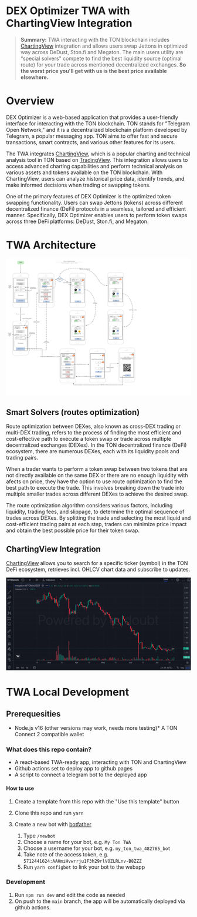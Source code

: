 # DEX Optimizer TWA with ChartingView Integration

> **Summary:** TWA interacting with the TON blockchain includes [ChartingView](https://chartingview.co/) integration and allows users swap Jettons 
> in optimized way across DeDust, Ston.fi and Megaton. The main users utility are “special solvers" compete to find the best liquidity source (optimal route) for your trade across mentioned decentralized exchanges. **So the worst price you'll get with us is the best price available elsewhere.**

# Overview

DEX Optimizer is a web-based application that provides a user-friendly interface for interacting with the TON blockchain. TON stands for "Telegram Open Network," and it is a decentralized blockchain platform developed by Telegram, a popular messaging app. TON aims to offer fast and secure transactions, smart contracts, and various other features for its users.

The TWA integrates [ChartingView](https://chartingview.co/), which is a popular charting and technical analysis tool in TON based on [TradingView](https://www.tradingview.com/). This integration allows users to access advanced charting capabilities and perform technical analysis on various assets and tokens available on the TON blockchain. With ChartingView, users can analyze historical price data, identify trends, and make informed decisions when trading or swapping tokens.

One of the primary features of DEX Optimizer is the optimized token swapping functionality. Users can swap Jettons (tokens) across different decentralized finance (DeFi) protocols in a seamless, tailored and efficient manner. Specifically, DEX Optimizer enables users to perform token swaps across three DeFi platforms: DeDust, Ston.fi, and Megaton.

# TWA Architecture

![image](./docs/dex_optimizer.jpg)

## Smart Solvers (routes optimization)
Route optimization between DEXes, also known as cross-DEX trading or multi-DEX trading, refers to the process of finding the most efficient and cost-effective path to execute a token swap or trade across multiple decentralized exchanges (DEXes). In the TON decentralized finance (DeFi) ecosystem, there are numerous DEXes, each with its liquidity pools and trading pairs.

When a trader wants to perform a token swap between two tokens that are not directly available on the same DEX or there are no enough liquidity with afects on price, they have the option to use route optimization to find the best path to execute the trade. This involves breaking down the trade into multiple smaller trades across different DEXes to achieve the desired swap.

The route optimization algorithm considers various factors, including liquidity, trading fees, and slippage, to determine the optimal sequence of trades across DEXes. By splitting the trade and selecting the most liquid and cost-efficient trading pairs at each step, traders can minimize price impact and obtain the best possible price for their token swap.

## ChartingView Integration

[ChartingView](https://chartingview.co/) allows you to search for a specific ticker (symbol) in the TON DeFi ecosystem, retrieves incl. OHLCV chart data and subscribe to updates.

![image](./docs/chartingview.jpeg)

# TWA Local Development 

## Prerequesities
* Node.js v16 (other versions may work, needs more testing)* A TON Connect 2 compatible wallet


### What does this repo contain?
* A react-based TWA-ready app, interacting with TON and ChartingView 
* Github actions set to deploy app to github pages
* A script to connect a telegram bot to the deployed app

#### How to use
1. Create a template from this repo with the "Use this template" button
2. Clone this repo and run `yarn`

3. Create a new bot with [botfather](https://t.me/botfather)
   1. Type `/newbot`
   2. Choose a name for your bot, e.g. `My Ton TWA`
   3. Choose a username for your bot, e.g. `my_ton_twa_482765_bot`
   4. Take note of the access token, e.g. `5712441624:AAHmiHvwrrju1F3h29rlVOZLRLnv-B8ZZZ`
   5. Run `yarn configbot` to link your bot to the webapp

### Development
1. Run `npm run dev` and edit the code as needed
2. On push to the `main` branch, the app will be automatically deployed via github actions.

#




